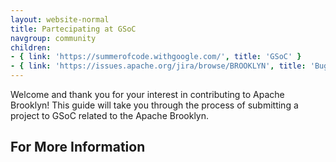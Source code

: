 ```yaml
---
layout: website-normal
title: Partecipating at GSoC
navgroup: community
children:
- { link: 'https://summerofcode.withgoogle.com/', title: 'GSoC' }
- { link: 'https://issues.apache.org/jira/browse/BROOKLYN', title: 'Bug Tracker (JIRA)' }
---
```


Welcome and thank you for your interest in contributing to Apache Brooklyn! This guide will take you through the
process of submitting a project to GSoC  related to the Apache Brooklyn.

For More Information
--------------------

